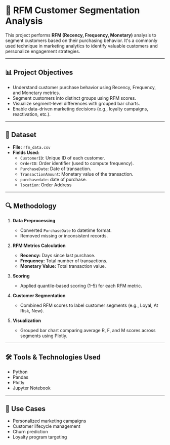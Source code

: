# 🧠 RFM Customer Segmentation Analysis

This project performs **RFM (Recency, Frequency, Monetary)** analysis to segment customers based on their purchasing behavior. It's a commonly used technique in marketing analytics to identify valuable customers and personalize engagement strategies.

---

## 📊 Project Objectives

- Understand customer purchase behavior using Recency, Frequency, and Monetary metrics.
- Segment customers into distinct groups using RFM scores.
- Visualize segment-level differences with grouped bar charts.
- Enable data-driven marketing decisions (e.g., loyalty campaigns, reactivation, etc.).

---

## 📂 Dataset

- **File:** `rfm_data.csv`
- **Fields Used:**
  - `CustomerID`: Unique ID of each customer.
  - `OrderID`: Order identifier (used to compute frequency).
  - `PurchaseDate`: Date of transaction.
  - `TransactionAmount`: Monetary value of the transaction.
  - `purchasedate`: date of purchase.
  - `location`: Order Address

---

## 🔍 Methodology

1. **Data Preprocessing**
   - Converted `PurchaseDate` to datetime format.
   - Removed missing or inconsistent records.

2. **RFM Metrics Calculation**
   - **Recency:** Days since last purchase.
   - **Frequency:** Total number of transactions.
   - **Monetary Value:** Total transaction value.

3. **Scoring**
   - Applied quantile-based scoring (1–5) for each RFM metric.

4. **Customer Segmentation**
   - Combined RFM scores to label customer segments (e.g., Loyal, At Risk, New).

5. **Visualization**
   - Grouped bar chart comparing average R, F, and M scores across segments using Plotly.

---

## 🛠 Tools & Technologies Used
- Python
- Pandas
- Plotly
- Jupyter Notebook

---
## 📌 Use Cases
- Personalized marketing campaigns
- Customer lifecycle management
- Churn prediction
- Loyalty program targeting
